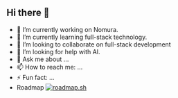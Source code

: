 ## Hi there 👋
- 🔭 I’m currently working on Nomura.
- 🌱 I’m currently learning full-stack technology.
- 👯 I’m looking to collaborate on full-stack development
- 🤔 I’m looking for help with AI.
- 💬 Ask me about ...
- 📫 How to reach me: ...
- ⚡ Fun fact: ...
- Roadmap [![roadmap.sh](https://roadmap.sh/card/tall/670fcb33791f57dd604d3e7a?variant=light)](https://roadmap.sh)
